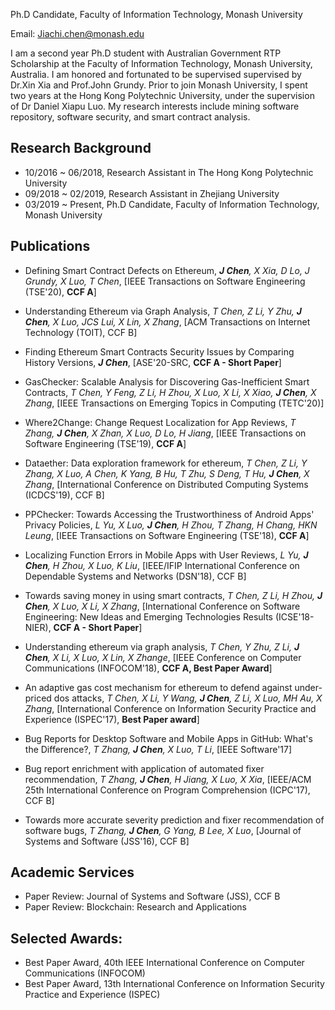 
Ph.D Candidate, Faculty of Information Technology, Monash University

Email: Jiachi.chen@monash.edu

I am a second year Ph.D student with Australian Government RTP Scholarship at the Faculty of Information Technology, Monash University, Australia. I am honored and fortunated to be supervised supervised by Dr.Xin Xia and Prof.John Grundy. Prior to join Monash University, I spent two years at the Hong Kong Polytechnic University, under the supervision of Dr Daniel Xiapu Luo. My research interests include mining software repository, software security, and smart contract analysis.  

## Research Background
- 10/2016 ~ 06/2018,  Research Assistant in The Hong Kong Polytechnic University
- 09/2018 ~ 02/2019,  Research Assistant in Zhejiang University
- 03/2019 ~ Present,  Ph.D Candidate, Faculty of Information Technology, Monash University

## Publications
* Defining Smart Contract Defects on Ethereum, ***J Chen**, X Xia, D Lo, J Grundy, X Luo, T Chen*, [IEEE Transactions on Software Engineering (TSE'20), **CCF A**]

* Understanding Ethereum via Graph Analysis, *T Chen, Z Li, Y Zhu, **J Chen**, X Luo, JCS Lui, X Lin, X Zhang*, [ACM Transactions on Internet Technology (TOIT), CCF B]

* Finding Ethereum Smart Contracts Security Issues by Comparing History Versions, ***J Chen***, [ASE'20-SRC, **CCF A - Short Paper**]

* GasChecker: Scalable Analysis for Discovering Gas-Inefficient Smart Contracts, *T Chen, Y Feng, Z Li, H Zhou, X Luo, X Li, X Xiao, **J Chen**, X Zhang*, [IEEE Transactions on Emerging Topics in Computing (TETC'20)]

* Where2Change: Change Request Localization for App Reviews, *T Zhang, **J Chen**, X Zhan, X Luo, D Lo, H Jiang*, [IEEE Transactions on Software Engineering (TSE'19), **CCF A**]

* Dataether: Data exploration framework for ethereum, *T Chen, Z Li, Y Zhang, X Luo, A Chen, K Yang, B Hu, T Zhu, S Deng, T Hu, **J Chen**, X Zhang*, [International Conference on Distributed Computing Systems (ICDCS'19), CCF B]

* PPChecker: Towards Accessing the Trustworthiness of Android Apps' Privacy Policies, *L Yu, X Luo, **J Chen**, H Zhou, T Zhang, H Chang, HKN Leung*, [IEEE Transactions on Software Engineering (TSE'18), **CCF A**]

* Localizing Function Errors in Mobile Apps with User Reviews, *L Yu, **J Chen**, H Zhou, X Luo, K Liu*, [IEEE/IFIP International Conference on Dependable Systems and Networks (DSN'18), CCF B]

* Towards saving money in using smart contracts, *T Chen, Z Li, H Zhou, **J Chen**, X Luo, X Li, X Zhang*, [International Conference on Software Engineering: New Ideas and Emerging Technologies Results (ICSE'18-NIER), **CCF A - Short Paper**]

* Understanding ethereum via graph analysis, *T Chen, Y Zhu, Z Li, **J Chen**, X Li, X Luo, X Lin, X Zhange*, [IEEE Conference on Computer Communications (INFOCOM'18), **CCF A, Best Paper Award**]

* An adaptive gas cost mechanism for ethereum to defend against under-priced dos attacks, *T Chen, X Li, Y Wang, **J Chen**, Z Li, X Luo, MH Au, X Zhang*, [International Conference on Information Security Practice and Experience (ISPEC'17), **Best Paper award**]

* Bug Reports for Desktop Software and Mobile Apps in GitHub: What's the Difference?, *T Zhang, **J Chen**, X Luo, T Li*, [IEEE Software'17]

* Bug report enrichment with application of automated fixer recommendation, *T Zhang, **J Chen**, H Jiang, X Luo, X Xia*, [IEEE/ACM 25th International Conference on Program Comprehension (ICPC'17), CCF B]

* Towards more accurate severity prediction and fixer recommendation of software bugs, *T Zhang, **J Chen**, G Yang, B Lee, X Luo*, [Journal of Systems and Software (JSS'16), CCF B]


## Academic Services
* Paper Review: Journal of Systems and Software (JSS), CCF B
* Paper Review: Blockchain: Research and Applications

## Selected Awards:
* Best Paper Award, 40th IEEE International Conference on Computer Communications (INFOCOM)
*	Best Paper Award, 13th International Conference on Information Security Practice and Experience (ISPEC)





